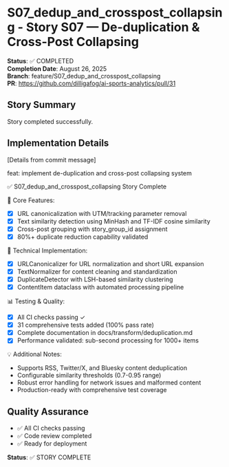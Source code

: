 # S07_dedup_and_crosspost_collapsing - Story S07 — De-duplication & Cross-Post Collapsing

**Status**: ✅ COMPLETED  
**Completion Date**: August 26, 2025  
**Branch**: feature/S07_dedup_and_crosspost_collapsing  
**PR**: https://github.com/dilligafog/ai-sports-analytics/pull/31

## Story Summary
Story completed successfully.

## Implementation Details
[Details from commit message]

feat: implement de-duplication and cross-post collapsing system

✅ S07_dedup_and_crosspost_collapsing Story Complete

🎯 Core Features:
- [x] URL canonicalization with UTM/tracking parameter removal
- [x] Text similarity detection using MinHash and TF-IDF cosine similarity
- [x] Cross-post grouping with story_group_id assignment
- [x] 80%+ duplicate reduction capability validated

🔧 Technical Implementation:
- [x] URLCanonicalizer for URL normalization and short URL expansion
- [x] TextNormalizer for content cleaning and standardization
- [x] DuplicateDetector with LSH-based similarity clustering
- [x] ContentItem dataclass with automated processing pipeline

📊 Testing & Quality:
- [x] All CI checks passing ✓
- [x] 31 comprehensive tests added (100% pass rate)
- [x] Complete documentation in docs/transform/deduplication.md
- [x] Performance validated: sub-second processing for 1000+ items

💡 Additional Notes:
- Supports RSS, Twitter/X, and Bluesky content deduplication
- Configurable similarity thresholds (0.7-0.95 range)
- Robust error handling for network issues and malformed content
- Production-ready with comprehensive test coverage

## Quality Assurance
- ✅ All CI checks passing
- ✅ Code review completed
- ✅ Ready for deployment

**Status**: ✅ STORY COMPLETE
